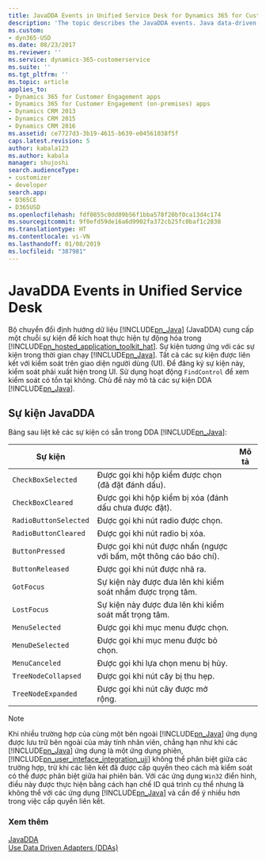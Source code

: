 ```yaml
---
title: JavaDDA Events in Unified Service Desk for Dynamics 365 for Customer Engagement apps| MicrosoftDocs
description: 'The topic describes the JavaDDA events. Java data-driven adapter (JavaDDA) provides a set of events to trigger automation executions in the Hosted Application Toolkit (HAT). The events correspond to the events in the Java runtime. Tất cả các sự kiện được liên kết với kiểm soát trên giao diện người dùng (UI). '
ms.custom:
- dyn365-USD
ms.date: 08/23/2017
ms.reviewer: ''
ms.service: dynamics-365-customerservice
ms.suite: ''
ms.tgt_pltfrm: ''
ms.topic: article
applies_to:
- Dynamics 365 for Customer Engagement apps
- Dynamics 365 for Customer Engagement (on-premises) apps
- Dynamics CRM 2013
- Dynamics CRM 2015
- Dynamics CRM 2016
ms.assetid: ce7727d3-3b19-4615-b639-e04561038f5f
caps.latest.revision: 5
author: kabala123
ms.author: kabala
manager: shujoshi
search.audienceType:
- customizer
- developer
search.app:
- D365CE
- D365USD
ms.openlocfilehash: fdf0855c0dd09b56f1bba578f20bf0ca13d4c174
ms.sourcegitcommit: 9f0efd59de16a6d9902fa372cb25fc0baf1c2838
ms.translationtype: HT
ms.contentlocale: vi-VN
ms.lasthandoff: 01/08/2019
ms.locfileid: "387981"
---
```

# <a name="javadda-events-in-unified-service-desk"></a>JavaDDA Events in Unified Service Desk
Bộ chuyển đổi định hướng dữ liệu [!INCLUDE[pn_Java](../includes/pn-java.md)] (JavaDDA) cung cấp một chuỗi sự kiện để kích hoạt thực hiện tự động hóa trong [!INCLUDE[pn_hosted_application_toolkit_hat](../includes/pn-hosted-application-toolkit-hat.md)]. Sự kiện tương ứng với các sự kiện trong thời gian chạy [!INCLUDE[pn_Java](../includes/pn-java.md)]. Tất cả các sự kiện được liên kết với kiểm soát trên giao diện người dùng (UI). Để đăng ký sự kiện này, kiểm soát phải xuất hiện trong UI. Sử dụng hoạt động `FindControl` để xem kiểm soát có tồn tại không. Chủ đề này mô tả các sự kiện DDA [!INCLUDE[pn_Java](../includes/pn-java.md)].  
  
## <a name="javadda-events"></a>Sự kiện JavaDDA  
 Bảng sau liệt kê các sự kiện có sẵn trong DDA [!INCLUDE[pn_Java](../includes/pn-java.md)]:  
  
|Sự kiện||Mô tả|  
|-----------|-|-----------------|  
|`CheckBoxSelected`|Được gọi khi hộp kiểm được chọn (đã đặt đánh dấu).|  
|`CheckBoxCleared`|Được gọi khi hộp kiểm bị xóa (đánh dấu chưa được đặt).|  
|`RadioButtonSelected`|Được gọi khi nút radio được chọn.|  
|`RadioButtonCleared`|Được gọi khi nút radio bị xóa.|  
|`ButtonPressed`|Được gọi khi nút được nhấn (ngược với bấm, một thông cáo báo chí).|  
|`ButtonReleased`|Được gọi khi nút được nhả ra.|  
|`GotFocus`|Sự kiện này được đưa lên khi kiểm soát nhắm được trọng tâm.|  
|`LostFocus`|Sự kiện này được đưa lên khi kiểm soát mất trọng tâm.|  
|`MenuSelected`|Được gọi khi mục menu được chọn.|  
|`MenuDeSelected`|Được gọi khi mục menu được bỏ chọn.|  
|`MenuCanceled`|Được gọi khi lựa chọn menu bị hủy.|  
|`TreeNodeCollapsed`|Được gọi khi nút cây bị thu hẹp.|  
|`TreeNodeExpanded`|Được gọi khi nút cây được mở rộng.|  
  
> [!NOTE]
>  Khi nhiều trường hợp của cùng một bên ngoài [!INCLUDE[pn_Java](../includes/pn-java.md)] ứng dụng được lưu trữ bên ngoài của máy tính nhân viên, chẳng hạn như khi các [!INCLUDE[pn_Java](../includes/pn-java.md)] ứng dụng là một ứng dụng phiên, [!INCLUDE[pn_user_inteface_integration_uii](../includes/pn-user-interface-integration-uii.md)] không thể phân biệt giữa các trường hợp, trừ khi các liên kết đã được cấp quyền theo cách mà kiểm soát có thể được phân biệt giữa hai phiên bản. Với các ứng dụng `Win32` điển hình, điều này được thực hiện bằng cách hạn chế ID quá trình cụ thể nhưng là không thể với các ứng dụng [!INCLUDE[pn_Java](../includes/pn-java.md)] và cần để ý nhiều hơn trong việc cấp quyền liên kết.  
  
### <a name="see-also"></a>Xem thêm  
 [JavaDDA](../unified-service-desk/javadda.md)   
 [Use Data Driven Adapters (DDAs)](../unified-service-desk/use-data-driven-adapters-ddas.md)
